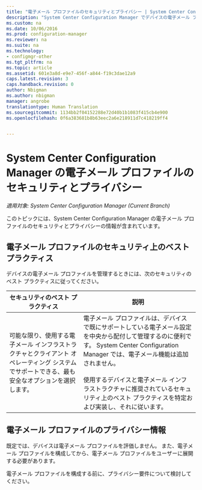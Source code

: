 ```yaml
---
title: "電子メール プロファイルのセキュリティとプライバシー | System Center Configuration Manager"
description: "System Center Configuration Manager でデバイスの電子メール プロファイルを管理する場合のセキュリティのベスト プラクティスについて説明します。"
ms.custom: na
ms.date: 10/06/2016
ms.prod: configuration-manager
ms.reviewer: na
ms.suite: na
ms.technology:
- configmgr-other
ms.tgt_pltfrm: na
ms.topic: article
ms.assetid: 601e3a8d-e9e7-456f-a844-f19c3dae12a9
caps.latest.revision: 3
caps.handback.revision: 0
author: Nbigman
ms.author: nbigman
manager: angrobe
translationtype: Human Translation
ms.sourcegitcommit: 1134bb2f04152288e72d40b1b1083f415cb4e900
ms.openlocfilehash: 0f6a383681b8b63eec2a6e218911d7c418219ff4


---
```

# <a name="security-and-privacy-for-email-profiles-in-system-center-configuration-manager"></a>System Center Configuration Manager の電子メール プロファイルのセキュリティとプライバシー

*適用対象: System Center Configuration Manager (Current Branch)*

このトピックには、System Center Configuration Manager の電子メール プロファイルのセキュリティとプライバシーの情報が含まれています。  

## <a name="security-best-practices-for-email-profiles"></a>電子メール プロファイルのセキュリティ上のベスト プラクティス  
 デバイスの電子メール プロファイルを管理するときには、次のセキュリティのベスト プラクティスに従ってください。  

|セキュリティのベスト プラクティス|説明|  
|----------------------------|----------------------|  
|可能な限り、使用する電子メール インフラストラクチャとクライアント オペレーティング システムでサポートできる、最も安全なオプションを選択します。|電子メール プロファイルは、デバイスで既にサポートしている電子メール設定を中央から配付して管理するのに便利です。 System Center Configuration Manager では、電子メール機能は追加されません。<br /><br /> 使用するデバイスと電子メール インフラストラクチャに推奨されているセキュリティ上のベスト プラクティスを特定および実装し、それに従います。|  

## <a name="privacy-information-for-email-profiles"></a>電子メール プロファイルのプライバシー情報  
 既定では、デバイスは電子メール プロファイルを評価しません。 また、電子メール プロファイルを構成してから、電子メール プロファイルをユーザーに展開する必要があります。  

 電子メール プロファイルを構成する前に、プライバシー要件について検討してください。  



<!--HONumber=Nov16_HO1-->


